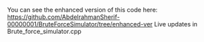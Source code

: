 You can see the enhanced version of this code here: https://github.com/AbdelrahmanSherif-00000001/BruteForceSimulator/tree/enhanced-ver 
Live updates in Brute_force_simulator.cpp 
